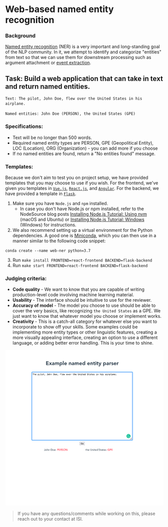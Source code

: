 # Web-based named entity recognition

### Background

[Named entity recognition](https://en.wikipedia.org/wiki/Named-entity_recognition) (NER) is a very important and long-standing goal of the NLP community. In it, we attempt to identify and categorize "entities" from text so that we can use them for downstream processing such as argument attachment or [event extraction](http://ceur-ws.org/Vol-779/derive2011_submission_1.pdf).

## Task: Build a web application that can take in text and return named entities.

```
Text: The pilot, John Doe, flew over the United States in his airplane.

Named entities: John Doe (PERSON), the United States (GPE)
```

### Specifications:
* Text will be no longer than 500 words.
* Required named entity types are PERSON, GPE (Geopolitical Entity), LOC (Location), ORG (Organization) - you can add more if you choose
* If no named entities are found, return a "No entities found" message.

### Templates:
Because we don't aim to test you on project setup, we have provided templates that you may choose to use if you wish. For the frontend, we've given you templates in [`Vue.js`](https://vuejs.org/), [`React.js`](https://reactjs.org/), and [`Angular`](https://angular.io/). For the backend, we have provided a template in [`Flask`](https://flask.palletsprojects.com/en/2.0.x/).
1. Make sure you have `Node.js` and `npm` installed.
   * In case you don't have Node.js or npm installed, refer to the NodeSource blog posts [Installing Node.js Tutorial: Using nvm](https://nodesource.com/blog/installing-node-js-tutorial-using-nvm-on-mac-os-x-and-ubuntu/) (macOS and Ubuntu) or [Installing Node.js Tutorial: Windows](https://nodesource.com/blog/installing-nodejs-tutorial-windows/) (Windows) for instructions.
2. We also recommend setting up a virtual environment for the Python dependencies. A good one is [Miniconda](https://docs.conda.io/en/latest/miniconda.html), which you can then use in a manner similar to the following code snippet:
  ```
  conda create --name web-ner python=3.7
  ```
3. Run `make install FRONTEND=react-frontend BACKEND=flask-backend`
4. Run `make start FRONTEND=react-frontend BACKEND=flask-backend`

### Judging criteria:
* **Code quality** - We want to know that you are capable of writing production-level code involving machine learning material.
* **Usability** - The interface should be intuitive to use for the reviewer.
* **Accuracy of model** - The model you choose to use should be able to cover the very basics, like recognizing `the United States` as a GPE. We just want to know that whatever model you choose or implement works.
* **Creativity** - This is a catch-all category for whatever else you want to incorporate to show off your skills. Some examples could be implementing more entity types or other linguistic features, creating a more visually appealing interface, creating an option to use a different language, or adding better error handling. This is your time to shine.

![Example app](./assets/web_ner_example.png)

> If you have any questions/comments while working on this, please reach out to your contact at ISI.
